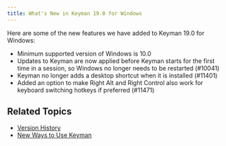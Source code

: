 ```yaml
---
title: What's New in Keyman 19.0 for Windows
---
```


Here are some of the new features we have added to Keyman 19.0 for Windows:

- Minimum supported version of Windows is 10.0
- Updates to Keyman are now applied before Keyman starts for the first time in a session, so Windows no longer needs to be restarted (#10041)
- Keyman no longer adds a desktop shortcut when it is installed (#11401)
- Added an option to make Right Alt and Right Control also work for keyboard switching hotkeys if preferred (#11471)

## Related Topics

-   [Version History](history)
-   [New Ways to Use Keyman](../basic/new-ways-to-use-keyman)

